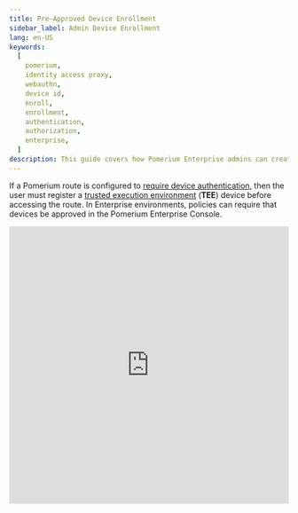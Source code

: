 ```yaml
---
title: Pre-Approved Device Enrollment
sidebar_label: Admin Device Enrollment
lang: en-US
keywords:
  [
    pomerium,
    identity access proxy,
    webauthn,
    device id,
    enroll,
    enrollment,
    authentication,
    authorization,
    enterprise,
  ]
description: This guide covers how Pomerium Enterprise admins can create pre-approved device registration links.
---
```


If a Pomerium route is configured to [require device authentication](/docs/topics/ppl#device-matcher), then the user must register a [trusted execution environment](/docs/topics/device-identity#authenticated-device-types) (**TEE**) device before accessing the route. In Enterprise environments, policies can require that devices be approved in the Pomerium Enterprise Console.

<iframe width="100%" height="500" src="https://www.youtube.com/embed/aJzgnaXEpLo?rel=0" frameBorder="0" allow="accelerometer; clipboard-write; encrypted-media; gyroscope; picture-in-picture" allowFullScreen />

To make the management of approved devices easier, the Enterprise Console lets administrators create registration links that will allow users to register devices as pre-approved, following the [**TOFU**](https://en.wikipedia.org/wiki/Trust_on_first_use) authentication scheme.

This guide instructs Pomerium Enterprise admins on how to create user-specific enrollment links.

## Before You Begin

- This guide is written for [Pomerium Enterprise](/docs/enterprise/about) environments,
- You must have the [Admin](/docs/enterprise/concepts#admin) role in the Enterprise Console to perform these steps.

## Create an Enrollment Link

1. From the Pomerium Enterprise Console, select **Devices** from the left-hand menu.

1. Click the **+ NEW ENROLLMENT** button at the top:

   ![Visualization of the fist two steps in creating a device enrollment link](./img/webauthn/admin-enroll-1.png)

1. From the **New Enrollment** modal:

   - search for and select the user this URL will be valid for,
   - optionally provide a URL for the user to be redirected to after a successful enrollment,
   - define if the user can enroll any [trusted execution environment](/docs/overview/glossary#trusted-execution-environment), or restrict the user to [secure envlaves](/docs/overview/glossary#secure-enclave): ![Screenshot of the New Enrollment Modal](./img/webauthn/new-enrollment.png)

1. Click **Submit** to get the URL:

   ![Screenshot of a new enrollment link](./img/webauthn/enrollment-created.png)

   Provide the URL to the user.

